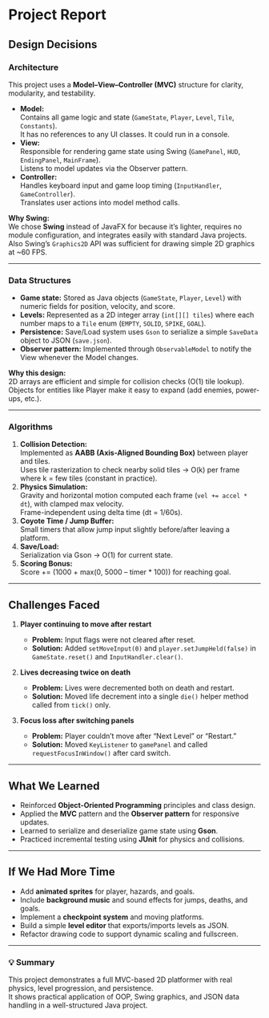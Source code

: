 # Project Report

## Design Decisions

### Architecture
This project uses a **Model–View–Controller (MVC)** structure for clarity, modularity, and testability.

- **Model:**  
  Contains all game logic and state (`GameState`, `Player`, `Level`, `Tile`, `Constants`).  
  It has no references to any UI classes. It could run in a console.
- **View:**  
  Responsible for rendering game state using Swing (`GamePanel`, `HUD`, `EndingPanel`, `MainFrame`).  
  Listens to model updates via the Observer pattern.
- **Controller:**  
  Handles keyboard input and game loop timing (`InputHandler`, `GameController`).  
  Translates user actions into model method calls.

**Why Swing:**  
We chose **Swing** instead of JavaFX for because it’s lighter, requires no module configuration, and integrates easily with standard Java projects. Also Swing’s `Graphics2D` API was sufficient for drawing simple 2D graphics at ~60 FPS.

---

### Data Structures
- **Game state:** Stored as Java objects (`GameState`, `Player`, `Level`) with numeric fields for position, velocity, and score.
- **Levels:** Represented as a 2D integer array (`int[][] tiles`) where each number maps to a `Tile` enum (`EMPTY`, `SOLID`, `SPIKE`, `GOAL`).
- **Persistence:** Save/Load system uses `Gson` to serialize a simple `SaveData` object to JSON (`save.json`).
- **Observer pattern:** Implemented through `ObservableModel` to notify the View whenever the Model changes.

**Why this design:**  
2D arrays are efficient and simple for collision checks (O(1) tile lookup).  
Objects for entities like Player make it easy to expand (add enemies, power-ups, etc.).

---

### Algorithms
1. **Collision Detection:**  
   Implemented as **AABB (Axis-Aligned Bounding Box)** between player and tiles.  
   Uses tile rasterization to check nearby solid tiles → O(k) per frame where k = few tiles (constant in practice).
2. **Physics Simulation:**  
   Gravity and horizontal motion computed each frame (`vel += accel * dt`), with clamped max velocity.  
   Frame-independent using delta time (dt = 1/60s).
3. **Coyote Time / Jump Buffer:**  
   Small timers that allow jump input slightly before/after leaving a platform.
4. **Save/Load:**  
   Serialization via Gson → O(1) for current state.
5. **Scoring Bonus:**  
   Score += (1000 + max(0, 5000 – timer * 100)) for reaching goal.

---

## Challenges Faced

1. **Player continuing to move after restart**
    - **Problem:** Input flags were not cleared after reset.
    - **Solution:** Added `setMoveInput(0)` and `player.setJumpHeld(false)` in `GameState.reset()` and `InputHandler.clear()`.

2. **Lives decreasing twice on death**
    - **Problem:** Lives were decremented both on death and restart.
    - **Solution:** Moved life decrement into a single `die()` helper method called from `tick()` only.

3. **Focus loss after switching panels**
    - **Problem:** Player couldn’t move after “Next Level” or “Restart.”
    - **Solution:** Moved `KeyListener` to `gamePanel` and called `requestFocusInWindow()` after card switch.

---

## What We Learned
- Reinforced **Object-Oriented Programming** principles and class design.
- Applied the **MVC** pattern and the **Observer pattern** for responsive updates.
- Learned to serialize and deserialize game state using **Gson**.
- Practiced incremental testing using **JUnit** for physics and collisions.

---

## If We Had More Time
- Add **animated sprites** for player, hazards, and goals.
- Include **background music** and sound effects for jumps, deaths, and goals.
- Implement a **checkpoint system** and moving platforms.
- Build a simple **level editor** that exports/imports levels as JSON.
- Refactor drawing code to support dynamic scaling and fullscreen.

---

### 💡 Summary
This project demonstrates a full MVC-based 2D platformer with real physics, level progression, and persistence.  
It shows practical application of OOP, Swing graphics, and JSON data handling in a well-structured Java project.
